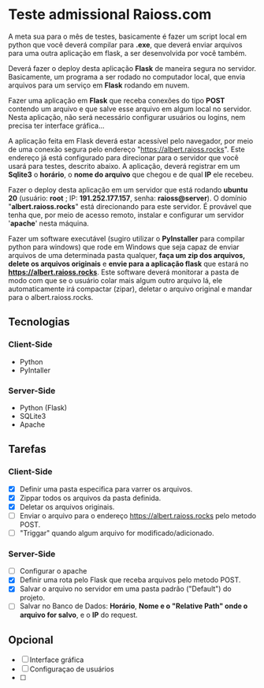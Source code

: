 # Teste admissional Raioss.com
A meta sua para o mês de testes, basicamente é fazer um script local em python que você deverá compilar para **.exe**, que deverá enviar arquivos para uma outra aplicação em flask, a ser desenvolvida por você também.

Deverá fazer o deploy desta aplicação **Flask** de maneira segura no servidor. Basicamente, um programa a ser rodado no computador local, que envia arquivos para um serviço em **Flask** rodando em nuvem. 

Fazer uma aplicação em **Flask** que receba conexões do tipo **POST** contendo um arquivo e que salve esse arquivo em algum local no servidor. Nesta aplicação, não será necessário configurar usuários ou logins, nem precisa ter interface gráfica...

A aplicação feita em Flask deverá estar acessível pelo navegador, por meio de uma conexão segura pelo endereço "https://albert.raioss.rocks". Este endereço já está configurado para direcionar para o servidor que você usará para testes, descrito abaixo. A aplicação, deverá registrar em um **Sqlite3** o **horário**, o **nome do arquivo** que chegou e de qual **IP** ele recebeu.

Fazer o deploy desta aplicação em um servidor que está rodando **ubuntu 20** (usuário: **root** ; IP: **191.252.177.157**, senha: **raioss@server**). O domínio "**albert.raioss.rocks**" está direcionando para este servidor. É provável que tenha que, por meio de acesso remoto, instalar e configurar um servidor '**apache**' nesta máquina.

Fazer um software executável (sugiro utilizar o **PyInstaller** para compilar python para windows) que rode em Windows que seja capaz de enviar arquivos de uma determinada pasta qualquer, **faça um zip dos arquivos,** **delete os arquivos originais** e **envie para a aplicação flask** que estará no **https://albert.raioss.rocks**. Este software deverá monitorar a pasta de modo com que se o usuário colar mais algum outro arquivo lá, ele automaticamente irá compactar (zipar), deletar o arquivo original e mandar para o albert.raioss.rocks.

## Tecnologias

### Client-Side
- Python
- PyIntaller

### Server-Side
- Python (Flask)
- SQLite3
- Apache

## Tarefas
### Client-Side
- [x] Definir uma pasta especifica para varrer os arquivos.
- [x] Zippar todos os arquivos da pasta definida.
- [x] Deletar os arquivos originais.
- [ ] Enviar o arquivo para o endereço https://albert.raioss.rocks pelo metodo POST.
- [ ] "Triggar" quando algum arquivo for modificado/adicionado.

### Server-Side
- [ ] Configurar o apache
- [x] Definir uma rota pelo Flask que receba arquivos pelo metodo POST.
- [x] Salvar o arquivo no servidor em uma pasta padrão ("Default") do projeto.
- [ ] Salvar no Banco de Dados: **Horário**, **Nome e o "Relative Path" onde o arquivo for salvo**, e o **IP** do request.

## Opcional
- [ ] Interface gráfica
- [ ] Configuraçao de usuários
- [ ] 